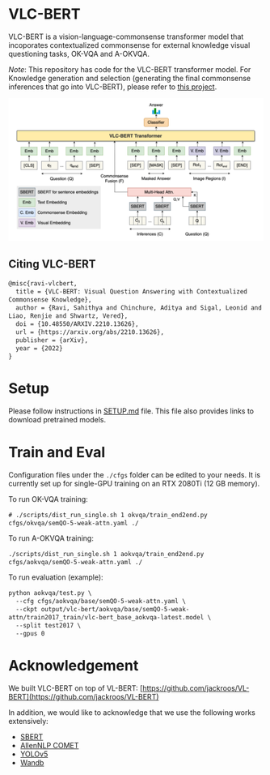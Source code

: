 # VLC-BERT

VLC-BERT is a vision-language-commonsense transformer model that incoporates contextualized commonsense for external knowledge visual questioning tasks, OK-VQA and A-OKVQA.

*Note*: This repository has code for the VLC-BERT transformer model. For Knowledge generation and selection (generating the final commonsense inferences that go into VLC-BERT), please refer to [this project](https://github.com/sahithyaravi1493/VLC_Commonsense).

![](./figs/VLC-BERT-inputs.png)

## Citing VLC-BERT

```
@misc{ravi-vlcbert,
  title = {VLC-BERT: Visual Question Answering with Contextualized Commonsense Knowledge},
  author = {Ravi, Sahithya and Chinchure, Aditya and Sigal, Leonid and Liao, Renjie and Shwartz, Vered},
  doi = {10.48550/ARXIV.2210.13626},
  url = {https://arxiv.org/abs/2210.13626},
  publisher = {arXiv},
  year = {2022}
}

```

# Setup

Please follow instructions in [SETUP.md](SETUP.md) file. This file also provides links to download pretrained models.

# Train and Eval

Configuration files under the `./cfgs` folder can be edited to your needs. It is currently set up for single-GPU training on an RTX 2080Ti (12 GB memory).

To run OK-VQA training:
```
# ./scripts/dist_run_single.sh 1 okvqa/train_end2end.py cfgs/okvqa/semQO-5-weak-attn.yaml ./
```

To run A-OKVQA training:
```
./scripts/dist_run_single.sh 1 aokvqa/train_end2end.py cfgs/aokvqa/semQO-5-weak-attn.yaml ./
```
To run evaluation (example):
```
python aokvqa/test.py \
  --cfg cfgs/aokvqa/base/semQO-5-weak-attn.yaml \
  --ckpt output/vlc-bert/aokvqa/base/semQO-5-weak-attn/train2017_train/vlc-bert_base_aokvqa-latest.model \
  --split test2017 \
  --gpus 0
```

# Acknowledgement

We built VLC-BERT on top of VL-BERT: [https://github.com/jackroos/VL-BERT](https://github.com/jackroos/VL-BERT)

In addition, we would like to acknowledge that we use the following works extensively:

* [SBERT](https://www.sbert.net)
* [AllenNLP COMET](https://comet.allenai.org/model_comet2020_entities)
* [YOLOv5](https://github.com/ultralytics/yolov5)
* [Wandb](https://wandb.ai/)
